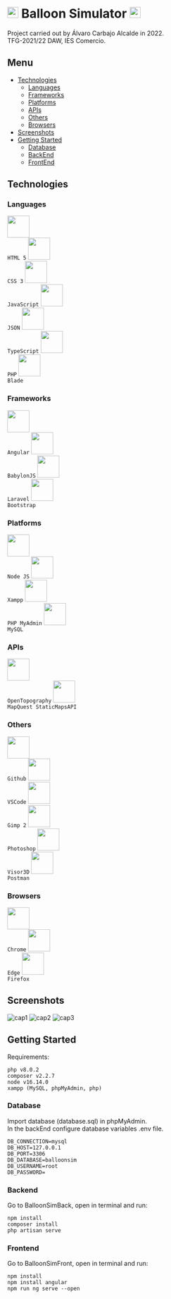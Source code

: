 # <img height="25" src="https://github.com/AlvaroCarbajoAlcalde/TFG_2022/blob/main/icons/iconGrey.ico"> Balloon Simulator <img height="25" src="https://github.com/AlvaroCarbajoAlcalde/TFG_2022/blob/main/icons/iconGrey.ico">

Project carried out by Álvaro Carbajo Alcalde in 2022.<br>
TFG-2021/22 DAW, IES Comercio.

## Menu

- [Technologies](#Technologies)
    - [Languages](#Languages)
    - [Frameworks](#Frameworks)
    - [Platforms](#Platforms)
    - [APIs](#APIs)
    - [Others](#Others)
    - [Browsers](#Browsers)
- [Screenshots](#Screenshots)
- [Getting Started](#Getting-Started)
    - [Database](#Database)
    - [BackEnd](#Backend)
    - [FrontEnd](#Frontend)

## Technologies

### Languages

<code><img height="50" src="https://github.com/AlvaroCarbajoAlcalde/TFG_2022/blob/main/icons/html.png"> HTML 5</code>
<code><img height="50" src="https://github.com/AlvaroCarbajoAlcalde/TFG_2022/blob/main/icons/css.png"> CSS 3</code>
<code><img height="50" src="https://github.com/AlvaroCarbajoAlcalde/TFG_2022/blob/main/icons/js.png"> JavaScript</code>
<code><img height="50" src="https://github.com/AlvaroCarbajoAlcalde/TFG_2022/blob/main/icons/json.png"> JSON</code>
<code><img height="50" src="https://github.com/AlvaroCarbajoAlcalde/TFG_2022/blob/main/icons/typescript.png"> TypeScript</code>
<code><img height="50" src="https://github.com/AlvaroCarbajoAlcalde/TFG_2022/blob/main/icons/php.png"> PHP</code>
<code><img height="50" src="https://github.com/AlvaroCarbajoAlcalde/TFG_2022/blob/main/icons/blade.png"> Blade</code>

### Frameworks

<code><img height="50" src="https://github.com/AlvaroCarbajoAlcalde/TFG_2022/blob/main/icons/angular.png"> Angular</code>
<code><img height="50" src="https://github.com/AlvaroCarbajoAlcalde/TFG_2022/blob/main/icons/babylonjs.png"> BabylonJS</code>
<code><img height="50" src="https://github.com/AlvaroCarbajoAlcalde/TFG_2022/blob/main/icons/laravel.png"> Laravel</code>
<code><img height="50" src="https://github.com/AlvaroCarbajoAlcalde/TFG_2022/blob/main/icons/bootstrap.png"> Bootstrap</code>

### Platforms

<code><img height="50" src="https://github.com/AlvaroCarbajoAlcalde/TFG_2022/blob/main/icons/node.png"> Node JS</code>
<code><img height="50" src="https://github.com/AlvaroCarbajoAlcalde/TFG_2022/blob/main/icons/xampp.png"> Xampp</code>
<code><img height="50" src="https://github.com/AlvaroCarbajoAlcalde/TFG_2022/blob/main/icons/phpmyadmin.png"> PHP MyAdmin</code>
<code><img height="50" src="https://github.com/AlvaroCarbajoAlcalde/TFG_2022/blob/main/icons/mysql.jpg"> MySQL</code>

### APIs

<code><img height="50" src="https://github.com/AlvaroCarbajoAlcalde/TFG_2022/blob/main/icons/ot.png"> OpenTopography</code>
<code><img height="50" src="https://github.com/AlvaroCarbajoAlcalde/TFG_2022/blob/main/icons/mapquest.png"> MapQuest StaticMapsAPI</code>

### Others

<code><img height="50" src="https://github.com/AlvaroCarbajoAlcalde/TFG_2022/blob/main/icons/github.png"> Github</code>
<code><img height="50" src="https://github.com/AlvaroCarbajoAlcalde/TFG_2022/blob/main/icons/vscode.png"> VSCode</code>
<code><img height="50" src="https://github.com/AlvaroCarbajoAlcalde/TFG_2022/blob/main/icons/gimp.png"> Gimp 2</code>
<code><img height="50" src="https://github.com/AlvaroCarbajoAlcalde/TFG_2022/blob/main/icons/photoshop.png"> Photoshop</code>
<code><img height="50" src="https://github.com/AlvaroCarbajoAlcalde/TFG_2022/blob/main/icons/visor3d.png"> Visor3D</code>
<code><img height="50" src="https://github.com/AlvaroCarbajoAlcalde/TFG_2022/blob/main/icons/postman.png"> Postman</code>

### Browsers

<code><img height="50" src="https://github.com/AlvaroCarbajoAlcalde/TFG_2022/blob/main/icons/chrome.png"> Chrome</code>
<code><img height="50" src="https://github.com/AlvaroCarbajoAlcalde/TFG_2022/blob/main/icons/edge.png"> Edge</code>
<code><img height="50" src="https://github.com/AlvaroCarbajoAlcalde/TFG_2022/blob/main/icons/firefox.png"> Firefox</code>

## Screenshots

![cap1](https://github.com/AlvaroCarbajoAlcalde/TFG_2022/blob/main/screenshots/sc1.PNG)
![cap2](https://github.com/AlvaroCarbajoAlcalde/TFG_2022/blob/main/screenshots/sc3.PNG)
![cap3](https://github.com/AlvaroCarbajoAlcalde/TFG_2022/blob/main/screenshots/sc2.PNG)

## Getting Started

Requirements:
```
php v8.0.2
composer v2.2.7
node v16.14.0
xampp (MySQL, phpMyAdmin, php)
```

### Database
Import database (database.sql) in phpMyAdmin.<br>
In the backEnd configure database variables .env file.
```
DB_CONNECTION=mysql
DB_HOST=127.0.0.1
DB_PORT=3306
DB_DATABASE=balloonsim
DB_USERNAME=root
DB_PASSWORD=
```

### Backend
Go to BalloonSimBack, open in terminal and run:
```
npm install
composer install
php artisan serve
```

### Frontend
Go to BalloonSimFront, open in terminal and run:
```
npm install
npm install angular
npm run ng serve --open
```
